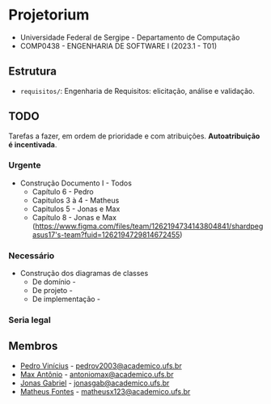 # Projetorium

* Universidade Federal de Sergipe - Departamento de Computação
* COMP0438 - ENGENHARIA DE SOFTWARE I (2023.1 - T01)

## Estrutura

* `requisitos/`: Engenharia de Requisitos: elicitação, análise e validação.

## TODO

Tarefas a fazer, em ordem de prioridade e com atribuições. **Autoatribuição é
incentivada**.

### Urgente

* Construção Documento I - Todos
    * Capítulo 6 - Pedro
    * Capitulos 3 à 4 - Matheus
    * Capitulos 5 - Jonas e Max
    * Capítulo 8 - Jonas e Max (https://www.figma.com/files/team/1262194734143804841/shardpegasus17's-team?fuid=1262194729814672455)

### Necessário

* Construção dos diagramas de classes
    * De domínio - 
    * De projeto - 
    * De implementação - 

### Seria legal



## Membros

* [Pedro Vinícius](https://github.com/Pedro-V) - [pedrov2003@academico.ufs.br](mailto:pedrov2003@acadeimoc.ufs.br)
* [Max Antônio](https://github.com/Max-Antonio) - [antoniomax@academico.ufs.br](mailto:antoniomax@academico.ufs.br)
* [Jonas Gabriel](https://github.com/jonasgabrieel) - [jonasgab@academico.ufs.br](mailto:jonasgab@academico.ufs.br)
* [Matheus Fontes](https://github.com/Ultedad) - [matheusx123@academico.ufs.br](mailto:matheusx123@academico.ufs.br)
